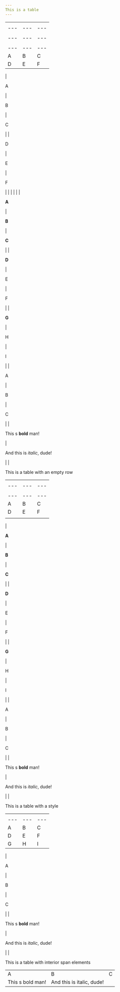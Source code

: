```yaml
---
This is a table
---
```


|  |  |  |
| --- | --- | --- |
|  |  |  |
| --- | --- | --- |
|  |  |  |
| --- | --- | --- |
|  |  |  |
| --- | --- | --- |
| A | B | C |
| D | E | F |
| 

A

 | 

B

 | 

C

 |
| 

D

 | 

E

 | 

F

 |
|  |  |  |
| 

**A**

 | 

**B**

 | 

**C**

 |
| 

**D**

 | 

E

 | 

F

 |
| 

**G**

 | 

H

 | 

I

 |
| 

A

 | 

B

 | 

C

 |
| 

This s **bold** man!

 | 

And this is _italic_, dude!

 |  |

This is a table with an empty row

|  |  |  |
| --- | --- | --- |
|  |  |  |
| --- | --- | --- |
|  |  |  |
| --- | --- | --- |
| A | B | C |
| D | E | F |
|  |  |  |
| 

**A**

 | 

**B**

 | 

**C**

 |
| 

**D**

 | 

E

 | 

F

 |
| 

**G**

 | 

H

 | 

I

 |
| 

A

 | 

B

 | 

C

 |
| 

This s **bold** man!

 | 

And this is _italic_, dude!

 |  |

This is a table with a style

|  |  |  |
| --- | --- | --- |
|  |  |  |
| --- | --- | --- |
| A | B | C |
| D | E | F |
| G | H | I |
| 

A

 | 

B

 | 

C

 |
| 

This s **bold** man!

 | 

And this is _italic_, dude!

 |  |

This is a table with interior span elements

|  |  |  |
| --- | --- | --- |
| A | B | C |
| This s bold man! | And this is italic, dude! |  |